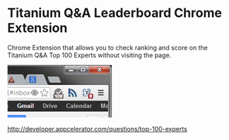Titanium Q&A Leaderboard Chrome Extension
==================================================

Chrome Extension that allows you to check ranking and score on the Titanium Q&amp;A Top 100 Experts without visiting the page.

[![Screenshot](https://github.com/TheBrousse/ti-qa-leaderboard/raw/master/screenshot.png)](https://github.com/TheBrousse/ti-qa-leaderboard/raw/master/screenshot.png)

http://developer.appcelerator.com/questions/top-100-experts
